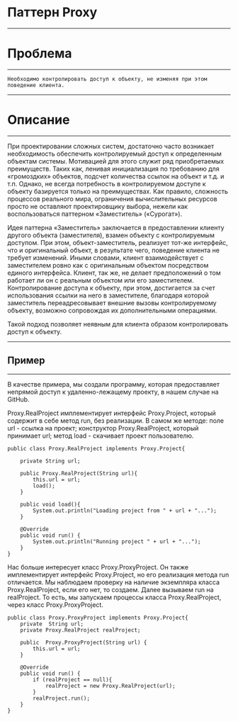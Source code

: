 # Паттерн Proxy
___
# Проблема
___
    Необходимо контролировать доступ к объекту, не изменяя при этом поведение клиента.
___

# Описание

___
При проектировании сложных систем, достаточно часто возникает необходимость обеспечить контролируемый доступ к определенным объектам системы. Мотивацией для этого служит ряд приобретаемых преимуществ. Таких как, ленивая инициализация по требованию для «громоздких» объектов, подсчет количества ссылок на объект и т.д. и т.п. Однако, не всегда потребность в контролируемом доступе к объекту базируется только на преимуществах. Как правило, сложность процессов реального мира, ограничения вычислительных ресурсов просто не оставляют проектировщику выбора, нежели как воспользоваться паттерном «Заместитель» («Сурогат»).


Идея паттерна «Заместитель» заключается в предоставлении клиенту другого объекта (заместителя), взамен объекту с контролируемым доступом. При этом, объект-заместитель, реализует тот-же интерфейс, что и оригинальный объект, в результате чего, поведение клиента не требует изменений. Иными словами, клиент взаимодействует с заместителем ровно как с оригинальным объектом посредством единого интерфейса. Клиент, так же, не делает предположений о том работает ли он с реальным объектом или его заместителем. Контролирование доступа к объекту, при этом, достигается за счет использования ссылки на него в заместителе, благодаря которой заместитель переадресовывает внешние вызовы контролируемому объекту, возможно сопровождая их дополнительными операциями.


Такой подход позволяет неявным для клиента образом контролировать доступ к объекту.

---

## Пример

---

В качестве примера, мы создали программу, 
которая предоставляет непрямой доступ к удаленно-лежащему проекту, в нашем случае на GitHub.

Proxy.RealProject имплементирует интерфейс Proxy.Project, который содержит в себе метод run, без реализации.
В самом же методе: поле url - ссылка на проект; конструктор Proxy.RealProject, который принимает url; метод load - скачивает проект пользователю.

    public class Proxy.RealProject implements Proxy.Project{

        private String url;

        public Proxy.RealProject(String url){
            this.url = url;
            load();
        }

        public void load(){
            System.out.println("Loading project from " + url + "...");
        }

        @Override
        public void run() {
            System.out.println("Running project " + url + "...");
        }
    }

Нас больше интересует класс Proxy.ProxyProject. Он также имплементирует интерфейс Proxy.Project, но его реализация метода run отличается.
Мы наблюдаем проверку на наличие экземпляра класса Proxy.RealProject, если его нет, то создаем. Далее вызываем run на realProject. То есть, мы запускаем процессы класса Proxy.RealProject, через класс Proxy.ProxyProject.

    public class Proxy.ProxyProject implements Proxy.Project{
        private  String url;
        private Proxy.RealProject realProject;

        public  Proxy.ProxyProject(String url) {
            this.url = url;
        }

        @Override
        public void run() {
            if (realProject == null){
                realProject = new Proxy.RealProject(url);
            }
            realProject.run();
        }
    }